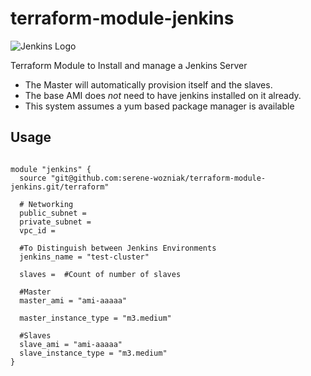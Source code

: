 # terraform-module-jenkins

![Jenkins Logo](https://wiki.jenkins-ci.org/download/attachments/2916393/logo-title.png?version=1&modificationDate=1302753947000)

Terraform Module to Install and manage a Jenkins Server

* The Master will automatically provision itself and the slaves.
* The base AMI does *not* need to have jenkins installed on it already.
* This system assumes a yum based package manager is available

## Usage

```

module "jenkins" {
  source "git@github.com:serene-wozniak/terraform-module-jenkins.git/terraform"

  # Networking
  public_subnet =
  private_subnet =
  vpc_id =

  #To Distinguish between Jenkins Environments
  jenkins_name = "test-cluster"

  slaves =  #Count of number of slaves

  #Master
  master_ami = "ami-aaaaa"

  master_instance_type = "m3.medium"

  #Slaves
  slave_ami = "ami-aaaaa"
  slave_instance_type = "m3.medium"
}
```
